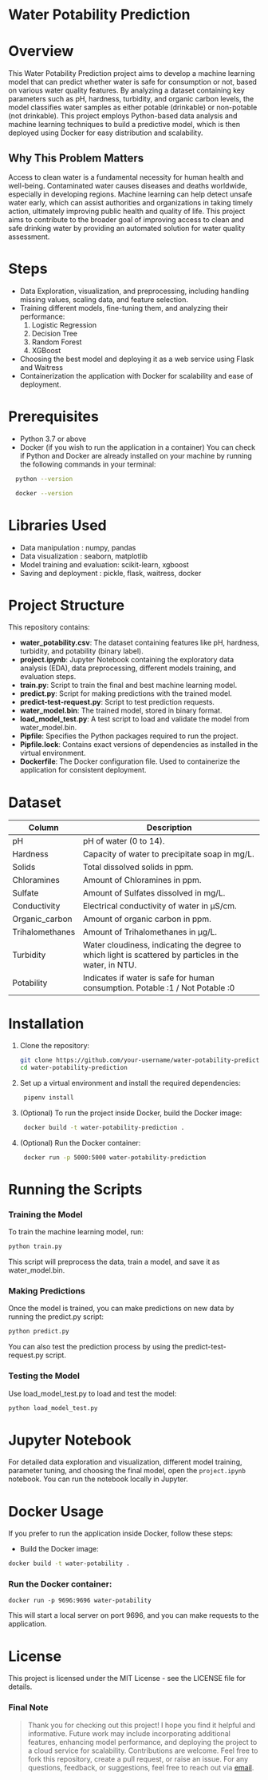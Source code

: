 # Water Potability Prediction

# Overview 
This Water Potability Prediction project aims to develop a machine learning model that can predict whether water is safe for consumption or not, based on various water quality features. By analyzing a dataset containing key parameters such as pH, hardness, turbidity, and organic carbon levels, the model classifies water samples as either potable (drinkable) or non-potable (not drinkable). This project employs Python-based data analysis and machine learning techniques to build a predictive model, which is then deployed using Docker for easy distribution and scalability.

## Why This Problem Matters
Access to clean water is a fundamental necessity for human health and well-being. Contaminated water causes diseases and deaths worldwide, especially in developing regions. Machine learning can help detect unsafe water early, which can assist authorities and organizations in taking timely action, ultimately improving public health and quality of life. This project aims to contribute to the broader goal of improving access to clean and safe drinking water by providing an automated solution for water quality assessment.


# Steps
- Data Exploration, visualization, and preprocessing, including handling missing values, scaling data, and feature selection.
- Training different models, fine-tuning them, and analyzing their performance:
  1. Logistic Regression
  2. Decision Tree
  3. Random Forest
  4. XGBoost
- Choosing the best model and deploying it as a web service using Flask and Waitress
- Containerization the application with Docker for scalability and ease of deployment.

 # Prerequisites
- Python 3.7 or above
- Docker (if you wish to run the application in a container)
You can check if Python and Docker are already installed on your machine by running the following commands in your terminal:
```bash
  python --version
```
```bash
  docker --version
```

# Libraries Used
- Data manipulation : numpy, pandas
- Data visualization : seaborn, matplotlib
- Model training and evaluation: scikit-learn, xgboost
- Saving and deployment : pickle, flask, waitress, docker
  
# Project Structure
This repository contains:
- **water_potability.csv**: The dataset containing features like pH, hardness, turbidity, and potability (binary label).
- **project.ipynb**: Jupyter Notebook containing the exploratory data analysis (EDA), data preprocessing, different models training, and evaluation steps.
- **train.py**: Script to train the final and best machine learning model.
- **predict.py**: Script for making predictions with the trained model.
- **predict-test-request.py**: Script to test prediction requests.
- **water_model.bin**: The trained model, stored in binary format.
- **load_model_test.py**: A test script to load and validate the model from water_model.bin.
- **Pipfile**: Specifies the Python packages required to run the project.
- **Pipfile.lock**: Contains exact versions of dependencies as installed in the virtual environment.
- **Dockerfile**: The Docker configuration file. Used to containerize the application for consistent deployment.


# Dataset 
| Column          | Description                                                            |
|-----------------|------------------------------------------------------------------------|
| pH              | pH of water (0 to 14).                                                |
| Hardness        | Capacity of water to precipitate soap in mg/L.                        |
| Solids          | Total dissolved solids in ppm.                                        |
| Chloramines     | Amount of Chloramines in ppm.                                      |
| Sulfate         | Amount of Sulfates dissolved in mg/L.                                      |
| Conductivity    | Electrical conductivity of water in μS/cm.                                      |
| Organic_carbon  | Amount of organic carbon in ppm.                                      |
| Trihalomethanes | Amount of Trihalomethanes in μg/L.                                      |
| Turbidity       | Water cloudiness, indicating the degree to which light is scattered by particles in the water, in NTU.    |
| Potability      | Indicates if water is safe for human consumption. Potable :1 / Not Potable :0            |

# Installation

1. Clone the repository:
   ```bash
   git clone https://github.com/your-username/water-potability-prediction.git
   cd water-potability-prediction

2. Set up a virtual environment and install the required dependencies:
   ```bash
    pipenv install

3. (Optional) To run the project inside Docker, build the Docker image:
   ```bash
    docker build -t water-potability-prediction .

4. (Optional) Run the Docker container:
   ```bash
    docker run -p 5000:5000 water-potability-prediction

# Running the Scripts
### Training the Model

To train the machine learning model, run:
```bash
python train.py
```
This script will preprocess the data, train a model, and save it as water_model.bin.

### Making Predictions
Once the model is trained, you can make predictions on new data by running the predict.py script:
```bash
python predict.py
```

You can also test the prediction process by using the predict-test-request.py script.

### Testing the Model
Use load_model_test.py to load and test the model:
```bash
python load_model_test.py
```

# Jupyter Notebook
For detailed data exploration and visualization, different model training, parameter tuning, and choosing the final model, open the ``project.ipynb`` notebook. You can run the notebook locally in Jupyter.

# Docker Usage

If you prefer to run the application inside Docker, follow these steps:

- Build the Docker image:
```bash
docker build -t water-potability .
```

### Run the Docker container:

    docker run -p 9696:9696 water-potability

This will start a local server on port 9696, and you can make requests to the application.

# License

This project is licensed under the MIT License - see the LICENSE file for details.


### Final Note

> Thank you for checking out this project! I hope you find it helpful and informative.
> Future work may include incorporating additional features, enhancing model performance, and deploying the project to a cloud service for scalability.
> Contributions are welcome. Feel free to fork this repository, create a pull request, or raise an issue.
> For any questions, feedback, or suggestions, feel free to reach out via [email](mailto:serenahaidar77@gmail.com).
